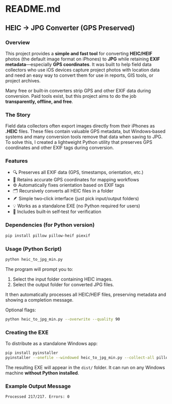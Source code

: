 # README.md

## HEIC → JPG Converter (GPS Preserved)

### Overview
This project provides a **simple and fast tool** for converting **HEIC/HEIF** photos (the default image format on iPhones) to **JPG** while retaining **EXIF metadata**—especially **GPS coordinates**. It was built to help field data collectors who use iOS devices capture project photos with location data and need an easy way to convert them for use in reports, GIS tools, or project archives.

Many free or built‑in converters strip GPS and other EXIF data during conversion. Paid tools exist, but this project aims to do the job **transparently, offline, and free**.

### The Story
Field data collectors often export images directly from their iPhones as **.HEIC** files. These files contain valuable GPS metadata, but Windows‑based systems and many conversion tools remove that data when saving to JPG. To solve this, I created a lightweight Python utility that preserves GPS coordinates and other EXIF tags during conversion.

### Features
- 🔍 Preserves all EXIF data (GPS, timestamps, orientation, etc.)
- 🧭 Retains accurate GPS coordinates for mapping workflows
- ⚙️ Automatically fixes orientation based on EXIF tags
- 🗂️ Recursively converts all HEIC files in a folder
- 🪶 Simple two‑click interface (just pick input/output folders)
- 💡 Works as a standalone EXE (no Python required for users)
- 🧾 Includes built‑in self‑test for verification

### Dependencies (for Python version)
```bash
pip install pillow pillow-heif piexif
```

### Usage (Python Script)
```bash
python heic_to_jpg_min.py
```
The program will prompt you to:
1. Select the input folder containing HEIC images.
2. Select the output folder for converted JPG files.

It then automatically processes all HEIC/HEIF files, preserving metadata and showing a completion message.

Optional flags:
```bash
python heic_to_jpg_min.py --overwrite --quality 90
```

### Creating the EXE
To distribute as a standalone Windows app:
```bash
pip install pyinstaller
pyinstaller --onefile --windowed heic_to_jpg_min.py --collect-all pillow_heif --collect-all PIL
```
The resulting EXE will appear in the `dist/` folder. It can run on any Windows machine **without Python installed**.

### Example Output Message
```
Processed 217/217. Errors: 0
